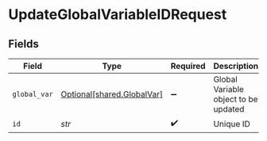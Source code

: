 # UpdateGlobalVariableIDRequest


## Fields

| Field                                                          | Type                                                           | Required                                                       | Description                                                    |
| -------------------------------------------------------------- | -------------------------------------------------------------- | -------------------------------------------------------------- | -------------------------------------------------------------- |
| `global_var`                                                   | [Optional[shared.GlobalVar]](../../models/shared/globalvar.md) | :heavy_minus_sign:                                             | Global Variable object to be updated                           |
| `id`                                                           | *str*                                                          | :heavy_check_mark:                                             | Unique ID                                                      |